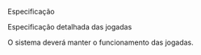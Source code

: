 Especificação

Especificação detalhada das jogadas

O sistema deverá manter o funcionamento das jogadas.
